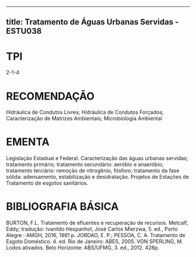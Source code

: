 
---
title: Tratamento de Águas Urbanas Servidas - ESTU038 
---

# TPI

2-1-4

# RECOMENDAÇÃO

Hidráulica de Condutos Livres; Hidráulica de Condutos Forçados; Caracterização de Matrizes Ambientais; Microbiologia Ambiental

# EMENTA

Legislação Estadual e Federal. Caracterização das águas urbanas servidas; tratamento primário; tratamento secundário: aeróbio e anaeróbio; tratamento terciário: remoção de nitrogênio, fósforo; tratamento da fase sólida: adensamento, estabilização e desidratação. Projetos de Estações de Tratamento de esgotos sanitários.

# BIBLIOGRAFIA BÁSICA

BURTON, F.L. Tratamento de efluentes e recuperação de recursos. Metcalf, Eddy; tradução: Ivanildo Hespanhol, José Carlos Mierzwa, 5. ed., Porto Alegre : AMGH, 2016, 1981 p.
JORDAO, E. P.; PESSOA, C. A. Tratamento de Esgoto Doméstico. 4. ed. Rio de Janeiro: ABES, 2005.
VON SPERLING, M. Lodos ativados. Belo Horizonte: ABS/UFMG, 3. ed., 2012. 428p.
        
